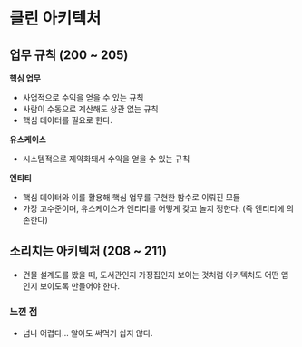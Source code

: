 # 클린 아키텍처

## 업무 규칙 (200 ~ 205)

**핵심 업무**

- 사업적으로 수익을 얻을 수 있는 규칙
- 사람이 수동으로 계산해도 상관 없는 규칙
- 핵심 데이터를 필요로 한다.

**유스케이스**

- 시스템적으로 제약화돼서 수익을 얻을 수 있는 규칙

**엔티티**

- 핵심 데이터와 이를 활용해 핵심 업무를 구현한 함수로 이뤄진 모듈
- 가장 고수준이며, 유스케이스가 엔티티를 어떻게 갖고 놀지 정한다. (즉 엔티티에 의존한다)

## 소리치는 아키텍처 (208 ~ 211)

- 건물 설계도를 봤을 때, 도서관인지 가정집인지 보이는 것처럼
  아키텍처도 어떤 앱인지 보이도록 만들어야 한다.

### 느낀 점

- 넘나 어렵다... 알아도 써먹기 쉽지 않다.
